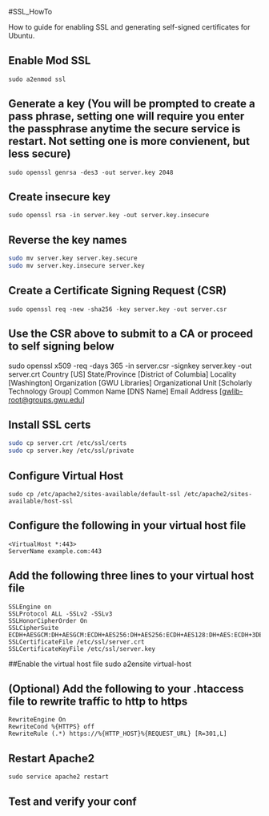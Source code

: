 #SSL_HowTo

How to guide for enabling SSL and generating self-signed certificates for Ubuntu.

## Enable Mod SSL
`sudo a2enmod ssl`
## Generate a key (You will be prompted to create a pass phrase, setting one will require you enter the passphrase anytime the secure service is restart.  Not setting one is more convienent, but less secure)
`sudo openssl genrsa -des3 -out server.key 2048`
## Create insecure key
`sudo openssl rsa -in server.key -out server.key.insecure`
## Reverse the key names
```bash
sudo mv server.key server.key.secure
sudo mv server.key.insecure server.key
```
## Create a Certificate Signing Request (CSR)
`sudo openssl req -new -sha256 -key server.key -out server.csr`
## Use the CSR above to submit to a CA or proceed to self signing below
sudo openssl x509 -req -days 365 -in server.csr -signkey server.key -out server.crt
Country [US]
State/Province [District of Columbia]
Locality [Washington]
Organization [GWU Libraries]
Organizational Unit [Scholarly Technology Group]
Common Name [DNS Name]
Email Address [gwlib-root@groups.gwu.edu]
## Install SSL certs
```bash
sudo cp server.crt /etc/ssl/certs
sudo cp server.key /etc/ssl/private
```
## Configure Virtual Host
`sudo cp /etc/apache2/sites-available/default-ssl /etc/apache2/sites-available/host-ssl`
## Configure the following in your virtual host file
```apache2
<VirtualHost *:443>
ServerName example.com:443
```
## Add the following three lines to your virtual host file
```apache2
SSLEngine on
SSLProtocol ALL -SSLv2 -SSLv3
SSLHonorCipherOrder On
SSLCipherSuite ECDH+AESGCM:DH+AESGCM:ECDH+AES256:DH+AES256:ECDH+AES128:DH+AES:ECDH+3DES:DH+3DES:RSA+AESGCM:RSA+AES:RSA+3DES:!aNULL:!MD5:!DSS
SSLCertificateFile /etc/ssl/server.crt
SSLCertificateKeyFile /etc/ssl/server.key
```
##Enable the virtual host file
sudo a2ensite virtual-host
## (Optional) Add the following to your .htaccess file to rewrite traffic to http to https
```apache2
RewriteEngine On
RewriteCond %{HTTPS} off
RewriteRule (.*) https://%{HTTP_HOST}%{REQUEST_URL} [R=301,L]
```
## Restart Apache2
`sudo service apache2 restart`
## Test and verify your conf
